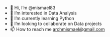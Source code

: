 - 👋 Hi, I’m @mismael83
- 👀 I’m interested in Data Analysis
- 🌱 I’m currently learning Python
- 💞️ I’m looking to collaborate on Data projects
- 📫 How to reach me archmismael@gmail.com

<!---
mismael83/mismael83 is a ✨ special ✨ repository because its `README.md` (this file) appears on your GitHub profile.
You can click the Preview link to take a look at your changes.
--->
